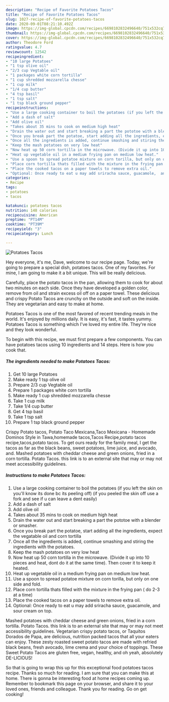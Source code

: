 ```yaml
---
description: "Recipe of Favorite Potatoes Tacos"
title: "Recipe of Favorite Potatoes Tacos"
slug: 1027-recipe-of-favorite-potatoes-tacos
date: 2020-09-01T08:21:10.492Z
image: https://img-global.cpcdn.com/recipes/6698102832496640/751x532cq70/potatoes-tacos-recipe-main-photo.jpg
thumbnail: https://img-global.cpcdn.com/recipes/6698102832496640/751x532cq70/potatoes-tacos-recipe-main-photo.jpg
cover: https://img-global.cpcdn.com/recipes/6698102832496640/751x532cq70/potatoes-tacos-recipe-main-photo.jpg
author: Theodore Ford
ratingvalue: 4.7
reviewcount: 12542
recipeingredient:
- "10 large Potatoes"
- "1 tsp olive oil"
- "2/3 cup Vegtable oil"
- "1 packages white corn tortilla"
- "1 cup shredded mozzarella chesse"
- "1 cup milk"
- "1/4 cup butter"
- "4 tsp basil"
- "1 tsp salt"
- "1 tsp black ground pepper"
recipeinstructions:
- "Use a large cooking container to boil the potatoes (if you left the skin on you&#39;ll know its done bc its peeling off) (if you peeled the skin off use a fork and see if u can leave a dent easily)"
- "Add a dash of salt"
- "Add olive oil"
- "Takes about 35 mins to cook on medium high heat"
- "Drain the water out and start breaking a part the pototoe with a blender or smasher."
- "Once you break part the potatoe, start adding all the ingredients, expect the vegatable oil and corn tortilla"
- "Once all the ingredients is added, continue smashing and stiring the ingredients with the potatoes."
- "Keep the mash potatoes on very low heat"
- "Now heat up 50 corn tortilla in the microwave. (Divide it up into 10 pieces and heat, dont do it at the same time). Then cover it to keep it heated."
- "Heat up vegetable oil in a medium frying pan on medium low heat."
- "Use a spoon to spread potatoe mixture on corn torilla, but only on one side and fold."
- "Place corn tortilla thats filled with the mixture in the frying pan ( do 2-3 at a time)"
- "Place the cooked tacos on a paper towels to remove extra oil."
- "Optional: Once ready to eat u may add sriracha sauce, guacamole,  and sour cream on top."
categories:
- Recipe
tags:
- potatoes
- tacos

katakunci: potatoes tacos 
nutrition: 148 calories
recipecuisine: American
preptime: "PT14M"
cooktime: "PT39M"
recipeyield: "3"
recipecategory: Lunch

---
```



![Potatoes Tacos](https://img-global.cpcdn.com/recipes/6698102832496640/751x532cq70/potatoes-tacos-recipe-main-photo.jpg)

Hey everyone, it's me, Dave, welcome to our recipe page. Today, we're going to prepare a special dish, potatoes tacos. One of my favorites. For mine, I am going to make it a bit unique. This will be really delicious.

Carefully, place the potato tacos in the pan, allowing them to cook for about two minutes on each side. Once they have developed a golden color, remove from oil and strain excess oil off on a paper towel. These delicious and crispy Potato Tacos are crunchy on the outside and soft on the inside. They are vegetarian and easy to make at home.

Potatoes Tacos is one of the most favored of recent trending meals in the world. It's enjoyed by millions daily. It is easy, it's fast, it tastes yummy. Potatoes Tacos is something which I've loved my entire life. They're nice and they look wonderful.


To begin with this recipe, we must first prepare a few components. You can have potatoes tacos using 10 ingredients and 14 steps. Here is how you cook that.

<!--inarticleads1-->

##### The ingredients needed to make Potatoes Tacos:

1. Get 10 large Potatoes
1. Make ready 1 tsp olive oil
1. Prepare 2/3 cup Vegtable oil
1. Prepare 1 packages white corn tortilla
1. Make ready 1 cup shredded mozzarella chesse
1. Take 1 cup milk
1. Take 1/4 cup butter
1. Get 4 tsp basil
1. Take 1 tsp salt
1. Prepare 1 tsp black ground pepper


Crispy Potato tacos, Potato Taco Mexicana,Taco Mexicana - Homemade Dominos Style in Tawa,homemade tacos,Tacos Recipe,potato tacos recipe,tacos,potato tacos. To get ours ready for the family meal, I get the tacos as far as the black beans, sweet potatoes, lime juice, and avocado, and. Mashed potatoes with cheddar cheese and green onions, fried in a corn tortilla. Potato Tacos. this link is to an external site that may or may not meet accessibility guidelines. 

<!--inarticleads2-->

##### Instructions to make Potatoes Tacos:

1. Use a large cooking container to boil the potatoes (if you left the skin on you&#39;ll know its done bc its peeling off) (if you peeled the skin off use a fork and see if u can leave a dent easily)
1. Add a dash of salt
1. Add olive oil
1. Takes about 35 mins to cook on medium high heat
1. Drain the water out and start breaking a part the pototoe with a blender or smasher.
1. Once you break part the potatoe, start adding all the ingredients, expect the vegatable oil and corn tortilla
1. Once all the ingredients is added, continue smashing and stiring the ingredients with the potatoes.
1. Keep the mash potatoes on very low heat
1. Now heat up 50 corn tortilla in the microwave. (Divide it up into 10 pieces and heat, dont do it at the same time). Then cover it to keep it heated.
1. Heat up vegetable oil in a medium frying pan on medium low heat.
1. Use a spoon to spread potatoe mixture on corn torilla, but only on one side and fold.
1. Place corn tortilla thats filled with the mixture in the frying pan ( do 2-3 at a time)
1. Place the cooked tacos on a paper towels to remove extra oil.
1. Optional: Once ready to eat u may add sriracha sauce, guacamole,  and sour cream on top.


Mashed potatoes with cheddar cheese and green onions, fried in a corn tortilla. Potato Tacos. this link is to an external site that may or may not meet accessibility guidelines. Vegetarian crispy potato tacos, or Taquitos Dorados de Papa, are delicious, nutrition packed tacos that all your eaters can enjoy. These zesty roasted sweet potato tacos are made with refried black beans, fresh avocado, lime crema and your choice of toppings. These Sweet Potato Tacos are gluten free, vegan, healthy, and oh yeah, absolutely DE-LICIOUS! 

So that is going to wrap this up for this exceptional food potatoes tacos recipe. Thanks so much for reading. I am sure that you can make this at home. There is gonna be interesting food at home recipes coming up. Remember to bookmark this page on your browser, and share it to your loved ones, friends and colleague. Thank you for reading. Go on get cooking!
